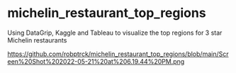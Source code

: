 # michelin_restaurant_top_regions
Using DataGrip, Kaggle and Tableau to visualize the top regions for 3 star Michelin restaurants


https://github.com/robptrck/michelin_restaurant_top_regions/blob/main/Screen%20Shot%202022-05-21%20at%206.19.44%20PM.png
